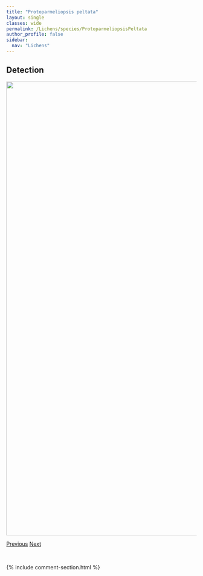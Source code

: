 ```yaml
---
title: "Protoparmeliopsis peltata"
layout: single
classes: wide
permalink: /Lichens/species/ProtoparmeliopsisPeltata
author_profile: false
sidebar:
  nav: "Lichens"
---
```


<h2>Detection</h2>

<a href="https://drive.google.com/uc?export=view&id=1El8Vs_7AkL0DcbpIthXYnzM3RaZm6n6d">
<img src="https://drive.google.com/uc?export=view&id=1El8Vs_7AkL0DcbpIthXYnzM3RaZm6n6d" height = "1200" width = "800">
</a>


<a href="/DevelopmentWebsite/Lichens/species/ProtoparmeliaBadia" class="pagination--pager" title="Protoparmelia badia">Previous</a> <a href="/DevelopmentWebsite/Lichens/species/PseudephebeMinuscula" class="pagination--pager" title="Pseudephebe minuscula">Next</a>

<p>&nbsp;</p>

{% include comment-section.html %}
